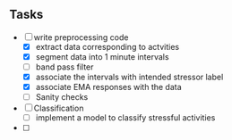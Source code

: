 ## Tasks
- [ ] write preprocessing code
  - [x] extract data corresponding to actvities
  - [x] segment data into 1 minute intervals
  - [ ] band pass filter
  - [x] associate the intervals with intended stressor label
  - [x] associate EMA responses with the data
  - [ ] Sanity checks
- [ ] Classification
  - [ ] implement a model to classify stressful activities
- [ ] 